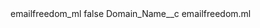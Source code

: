 <?xml version="1.0" encoding="UTF-8"?>
<CustomMetadata xmlns="http://soap.sforce.com/2006/04/metadata" xmlns:xsi="http://www.w3.org/2001/XMLSchema-instance" xmlns:xsd="http://www.w3.org/2001/XMLSchema">
    <label>emailfreedom_ml</label>
    <protected>false</protected>
    <values>
        <field>Domain_Name__c</field>
        <value xsi:type="xsd:string">emailfreedom.ml</value>
    </values>
</CustomMetadata>

